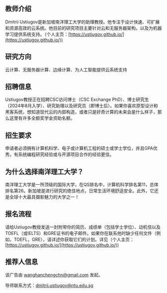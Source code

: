 ## 教师介绍

Dmitrii Ustiugov是新加坡南洋理工大学的助理教授。他专注于设计快速、可扩展和资源高效的云系统。他目前的研究项目主要针对云和无服务器架构，以及为机器学习提供系统支持。（个人主页：[https://ustiugov.github.io/](https://ustiugov.github.io/))

## 研究方向

云计算、无服务器计算、边缘计算、为人工智能提供云系统支持

## 招聘信息

Ustiugov教授正在招聘CSC访问博士（CSC Exchange PhD）、博士研究生（2024年8月入学）、研究助理以及研究员（即博士后）。如果你喜欢原型设计和黑客系统，想知道现代云的内部构造，或者只是好奇计算的未来会是什么样子，那么这里有许多全额奖学金资助名额。

## 招生要求

申请者必须拥有计算机科学、电子或计算机工程的硕士或学士学位，并且GPA优秀。有系统编程研究经验或与开源项目合作的经验更佳。

## 为什么选择南洋理工大学？

南洋理工大学是一所顶级的国际大学，在QS排名中，计算机科学排名第11，总体排名第26。新加坡是进行研究的绝佳地点，日常生活环境舒适安全。此外，它还是全球十大最具摄影魅力的大学之一！

## 报名流程

请给Ustiugov教授发送一封附带你的简历、成绩单（包括学士学位）、动机信以及TOEFL（或IELTS）和GRE证书的电子邮件。如果你在联系他时缺少任何文件（例如，TOEFL，GRE），请详述你获取它们的计划。详见（个人主页：[https://ustiugov.github.io/](https://ustiugov.github.io/))

## 推荐人信息

该广告由 wanghanchengchn@gmail.com 发起。

导师联系方式：dmitrii.ustiugov@ntu.edu.sg